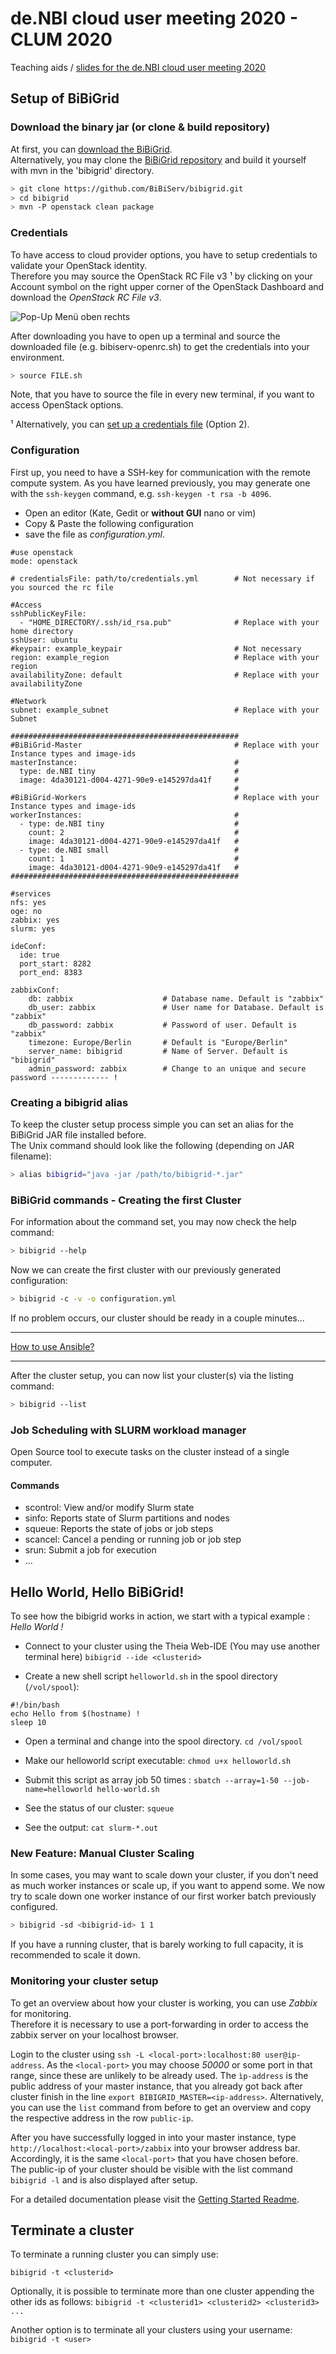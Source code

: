 # de.NBI cloud user meeting 2020 - CLUM 2020
Teaching aids / [slides for the de.NBI cloud user meeting 2020]()  

## Setup of BiBiGrid
### Download the binary jar (or clone & build repository)
At first, you can [download the BiBiGrid](https://bibiserv.cebitec.uni-bielefeld.de/resources/bibigrid/bibigrid-openstack-2.1.1.jar).  
Alternatively, you may clone the [BiBiGrid repository](https://github.com/BiBiServ/bibigrid/) and build it yourself with mvn in the 'bibigrid' directory.
~~~BASH
> git clone https://github.com/BiBiServ/bibigrid.git
> cd bibigrid
> mvn -P openstack clean package
~~~
### Credentials
To have access to cloud provider options, you have to setup credentials to validate your OpenStack identity.  
Therefore you may source the OpenStack RC File v3 ¹ by clicking on your Account symbol on the right upper corner of the OpenStack Dashboard and download the *OpenStack RC File v3*.  

![Pop-Up Menü oben rechts](/popup_rc-file.png)  

After downloading you have to open up a terminal and source the downloaded file (e.g. bibiserv-openrc.sh) to get the credentials into your environment.  
~~~BASH
> source FILE.sh
~~~  
Note, that you have to source the file in every new terminal, if you want to access OpenStack options.  

¹ Alternatively, you can [set up a credentials file](https://github.com/BiBiServ/bibigrid/blob/master/bibigrid-openstack/docs/Credentials_Setup.md) (Option 2).

### Configuration
First up, you need to have a SSH-key for communication with the remote compute system. As you have learned previously, you may generate one with the `ssh-keygen` command, e.g. `ssh-keygen -t rsa -b 4096`.  
- Open an editor (Kate, Gedit or **without GUI** nano or vim)  
- Copy & Paste the following configuration  
- save the file as *configuration.yml*.  
~~~
#use openstack
mode: openstack

# credentialsFile: path/to/credentials.yml        # Not necessary if you sourced the rc file

#Access
sshPublicKeyFile: 
  - "HOME_DIRECTORY/.ssh/id_rsa.pub"              # Replace with your home directory
sshUser: ubuntu
#keypair: example_keypair                         # Not necessary
region: example_region                            # Replace with your region
availabilityZone: default                         # Replace with your availabilityZone

#Network
subnet: example_subnet                            # Replace with your Subnet 

###################################################
#BiBiGrid-Master                                  # Replace with your Instance types and image-ids
masterInstance:                                   #
  type: de.NBI tiny                               #
  image: 4da30121-d004-4271-90e9-e145297da41f     #
                                                  #
#BiBiGrid-Workers                                 # Replace with your Instance types and image-ids
workerInstances:                                  #
  - type: de.NBI tiny                             #
    count: 2                                      #
    image: 4da30121-d004-4271-90e9-e145297da41f   #
  - type: de.NBI small                            #
    count: 1                                      #
    image: 4da30121-d004-4271-90e9-e145297da41f   #
###################################################

#services
nfs: yes
oge: no
zabbix: yes
slurm: yes

ideConf:
  ide: true
  port_start: 8282
  port_end: 8383
  
zabbixConf:
    db: zabbix                    # Database name. Default is "zabbix"
    db_user: zabbix               # User name for Database. Default is "zabbix"
    db_password: zabbix           # Password of user. Default is "zabbix"
    timezone: Europe/Berlin       # Default is "Europe/Berlin"
    server_name: bibigrid         # Name of Server. Default is "bibigrid"
    admin_password: zabbix        # Change to an unique and secure password ------------- !
~~~  
### Creating a bibigrid alias
To keep the cluster setup process simple you can set an alias for the BiBiGrid JAR file installed before.  
The Unix command should look like the following (depending on JAR filename):
~~~BASH
> alias bibigrid="java -jar /path/to/bibigrid-*.jar"
~~~
### BiBiGrid commands - Creating the first Cluster
For information about the command set, you may now check the help command:  
~~~BASH
> bibigrid --help
~~~
Now we can create the first cluster with our previously generated configuration:  
~~~BASH
> bibigrid -c -v -o configuration.yml
~~~
If no problem occurs, our cluster should be ready in a couple minutes...  

-----------------------------------------------------------------------  
[How to use Ansible?]()  

-----------------------------------------------------------------------  

After the cluster setup, you can now list your cluster(s) via the listing command:  
~~~BASH
> bibigrid --list
~~~

### Job Scheduling with SLURM workload manager
Open Source tool to execute tasks on the cluster instead of a single computer.
#### Commands
- scontrol: View and/or modify Slurm state
- sinfo:    Reports state of Slurm partitions and nodes
- squeue:   Reports the state of jobs or job steps
- scancel:  Cancel a pending or running job or job step
- srun:     Submit a job for execution
- ...

## Hello World, Hello BiBiGrid!

To see how the bibigrid works in action, we start with a typical example : *Hello World !*

- Connect to your cluster using the Theia Web-IDE (You may use another terminal here)
`
bibigrid --ide <clusterid>
`

- Create a new shell script `helloworld.sh` in the spool directory (`/vol/spool`):

```
#!/bin/bash
echo Hello from $(hostname) !
sleep 10
```

- Open a terminal and change into the spool directory. 
`cd /vol/spool`

- Make our helloworld script executable:
`chmod u+x helloworld.sh`

- Submit this script as array job 50 times : `sbatch --array=1-50 --job-name=helloworld hello-world.sh `
- See the status of our cluster: `squeue`
- See the output: `cat slurm-*.out`

### New Feature: Manual Cluster Scaling
In some cases, you may want to scale down your cluster, if you don't need as much worker instances or scale up, if you want to append some.
We now try to scale down one worker instance of our first worker batch previously configured.
```BASH
> bibigrid -sd <bibigrid-id> 1 1
```
If you have a running cluster, that is barely working to full capacity, it is recommended to scale it down.

### Monitoring your cluster setup
To get an overview about how your cluster is working, you can use *Zabbix* for monitoring.  
Therefore it is necessary to use a port-forwarding in order to access the zabbix server on your localhost browser.

Login to the cluster using `ssh -L <local-port>:localhost:80 user@ip-address`.
As the `<local-port>` you may choose *50000* or some port in that range, since these are unlikely to be already used.
The `ìp-address` is the public address of your master instance, that you already got back after cluster finish in the line `export BIBIGRID_MASTER=<ip-address>`.   Alternatively, you can use the `list` command from before to get an overview and copy the respective address in the row `public-ip`.

After you have successfully logged in into your master instance, type `http://localhost:<local-port>/zabbix` into your browser address bar. Accordingly, it is the same `<local-port>` that you have chosen before.   
The public-ip of your cluster should be visible with the list command `bibigrid -l` and is also displayed after setup.

For a detailed documentation please visit the [Getting Started Readme](https://github.com/BiBiServ/bibigrid/blob/master/docs/README.md).

## Terminate a cluster

To terminate a running cluster you can simply use:

`bibigrid -t <clusterid>`

Optionally, it is possible to terminate more than one cluster appending the other ids as follows:
`bibigrid -t <clusterid1> <clusterid2> <clusterid3> ...`

Another option is to terminate all your clusters using your username:
`bibigrid -t <user>`

